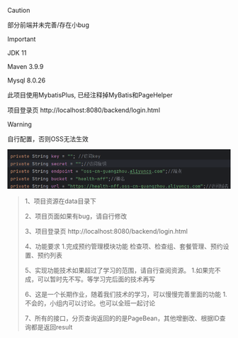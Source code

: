 > [!CAUTION]
>
> 部分前端并未完善/存在小bug



> [!IMPORTANT]
>
> JDK 11
>
> Maven 3.9.9
>
> Mysql 8.0.26
>
> 此项目使用MybatisPlus,  已经注释掉MyBatis和PageHelper


项目登录页 http://localhost:8080/backend/login.html

> [!WARNING]
>
> 自行配置，否则OSS无法生效
>
> ![image-20250622221611177](./readme.assets/image-20250622221611177.png)



> 1、项目资源在data目录下
>
> 2、项目页面如果有bug，请自行修改
>
> 3、项目登录页 http://localhost:8080/backend/login.html
>
> 4、功能要求
>     1.完成预约管理模块功能
>         检查项、检查组、套餐管理、预约设置、预约列表
>
>  5、实现功能技术如果超过了学习的范围，请自行查阅资源。
>     1.如果完不成，可以暂时先不写。等学习完后面的技术再写
>
> 6、这是一个长期作业，随着我们技术的学习，可以慢慢完善里面的功能
>     1.不会的，小组内可以讨论。也可以全班一起讨论
>
> 7、所有的接口，分页查询返回的的是PageBean，其他增删改、根据ID查询都是返回result
